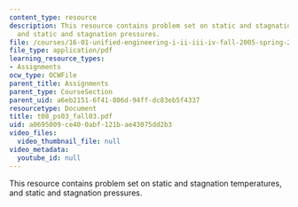 ```yaml
---
content_type: resource
description: This resource contains problem set on static and stagnation temperatures,
  and static and stagnation pressures.
file: /courses/16-01-unified-engineering-i-ii-iii-iv-fall-2005-spring-2006/a0695009ce400abf121bae43075dd2b3_t08_ps03_fall03.pdf
file_type: application/pdf
learning_resource_types:
- Assignments
ocw_type: OCWFile
parent_title: Assignments
parent_type: CourseSection
parent_uid: a6eb2151-6f41-806d-94ff-dc83eb5f4337
resourcetype: Document
title: t08_ps03_fall03.pdf
uid: a0695009-ce40-0abf-121b-ae43075dd2b3
video_files:
  video_thumbnail_file: null
video_metadata:
  youtube_id: null
---
```

This resource contains problem set on static and stagnation temperatures, and static and stagnation pressures.

